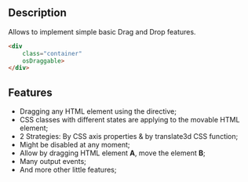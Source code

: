 ## Description

Allows to implement simple basic Drag and Drop features.

```html
<div
    class="container"
    osDraggable>
</div>
```

## Features

- Dragging any HTML element using the directive;
- CSS classes with different states are applying to the movable HTML element;
- 2 Strategies: By CSS axis properties & by translate3d CSS function;
- Might be disabled at any moment;
- Allow by dragging HTML element **A**, move the element **B**;
- Many output events;
- And more other little features;
